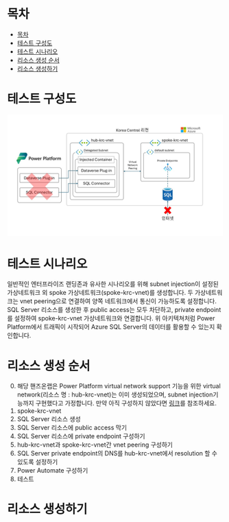 # 목차
  
- [목차](#목차)
- [테스트 구성도](#테스트-구성도)
- [테스트 시나리오](#테스트-시나리오)
- [리소스 생성 순서](#리소스-생성-순서)
- [리소스 생성하기](#리소스-생성하기)

# 테스트 구성도

![Power Platform 가상 네트워크 지원 기능을 나타낸 아키텍쳐쳐](screenshots/test-scenario-hands-on-lab.jpg)

# 테스트 시나리오
  
일반적인 엔터프라이즈 랜딩존과 유사한 시나리오를 위해 subnet injection이 설정된 가상네트워크 외 spoke 가상네트워크(spoke-krc-vnet)를 생성합니다. 두 가상네트워크는 vnet peering으로 연결하여 양쪽 네트워크에서 통신이 가능하도록 설정합니다. SQL Server 리소스를 생성한 후 public access는 모두 차단하고, private endpoint를 설정하여 spoke-krc-vnet 가상네트워크와 연결합니다. 위 아키텍쳐처럼 Power Platform에서 트래픽이 시작되어 Azure SQL Server의 데이터를 활용할 수 있는지 확인합니다.
  
# 리소스 생성 순서

0. 해당 핸즈온랩은 Power Platform virtual network support 기능을 위한 virtual network(리소스 명 : hub-krc-vnet)는 이미 생성되었으며, subnet injection기능까지 구현했다고 가정합니다. 만약 아직 구성하지 않았다면 [링크](https://github.com/youkhi/Power-Platform-virtual-network-support/blob/main/Configuration%20Hands%20on%20Lab.md)를 참조하세요.  
1. spoke-krc-vnet
2. SQL Server 리소스 생성
3. SQL Server 리소스에 public access 막기
4. SQL Server 리소스에 private endpoint 구성하기
5. hub-krc-vnet과 spoke-krc-vnet간 vnet peering 구성하기
6. SQL Server private endpoint의 DNS를 hub-krc-vnet에서 resolution 할 수 있도록 설정하기
7. Power Automate 구성하기
8. 테스트
  
# 리소스 생성하기
  

  

  


